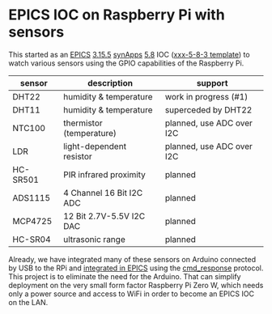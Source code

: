 # EPICS IOC on Raspberry Pi with sensors

This started as an 
[EPICS](http://www.aps.anl.gov/epics)
[3.15.5](http://www.aps.anl.gov/epics/base/R3-15/5.php)
[synApps](https://www1.aps.anl.gov/BCDA/synApps)
[5.8](https://github.com/EPICS-synApps/support/releases/tag/synApps_5_8)
IOC ([xxx-5-8-3 template](https://github.com/epics-modules/xxx/releases/tag/R5-8-3))
to watch various sensors using the GPIO capabilities of
the Raspberry Pi.

sensor | description | support
--- | --- | ---
DHT22 | humidity & temperature | work in progress (#1)
DHT11 | humidity & temperature | superceded by DHT22
NTC100 | thermistor (temperature) | planned, use ADC over I2C
LDR | light-dependent resistor | planned, use ADC over I2C
HC-SR501 | PIR infrared proximity | planned
ADS1115 | 4 Channel 16 Bit I2C ADC | planned
MCP4725 | 12 Bit 2.7V-5.5V I2C DAC | planned
HC-SR04 | ultrasonic range | planned

Already, we have integrated many of these sensors on Arduino
connected by USB to the RPi and 
[integrated in EPICS](http://prjemian.github.io/cmd_response/epics/streams.html)
using the 
[cmd_response](http://prjemian.github.io/cmd_response/)
protocol.  This project is to eliminate the need 
for the Arduino.  That can simplify deployment on the very
small form factor Raspberry Pi Zero W, which needs only a power
source and access to WiFi in order to become an EPICS IOC
on the LAN.
